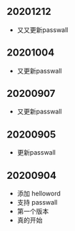## 20201212
* 又又更新passwall


## 20201004
* 又更新passwall

## 20200907
* 又更新passwall

## 20200905
* 更新passwall

## 20200904
* 添加 helloword
* 支持 passwall
* 第一个版本
* 真的开始
